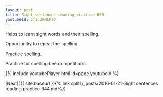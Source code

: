 ```yaml
---
layout: post
title: Sight sentences reading practice 605
youtubeId: zfIu3KMLPlQ
---
```

 
 
Helps to learn sight words and their spelling.

Opportunitiy to repeat the spelling. 

Practice spelling. 
 
Practice for spelling bee competitions. 
 
{% include youtubePlayer.html id=page.youtubeId %}
 
 

[Next]({{ site.baseurl }}{% link  split1/_posts/2016-01-21-Sight sentences reading practice 944.md%})
 
